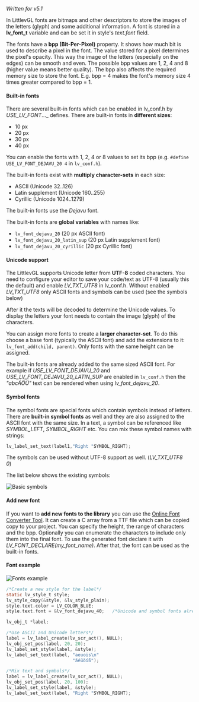 _Written for v5.1_

In LittlevGL fonts are bitmaps and other descriptors to store the images of the letters (glyph) and some additional information. A font is stored in a **lv_font_t** variable and can be set it in style's _text.font_ field. 

The fonts have a **bpp (Bit-Per-Pixel)** property. It shows how much bit is used to describe a pixel in the font. The value stored for a pixel determines the pixel's opacity. This way the image of the letters (especially on the edges) can be smooth and even. The possible bpp values are 1, 2, 4 and 8 (higher value means better quality). The bpp also affects the required memory size to store the font. E.g. bpp = 4 makes the font's memory size 4 times greater compared to bpp = 1.  

#### Built-in fonts

There are several built-in fonts which can be enabled in lv_conf.h by _USE_LV_FONT_..._ defines. There are built-in fonts in **different sizes**:

- 10 px
- 20 px
- 30 px
- 40 px

You can enable the fonts with 1, 2, 4 or 8 values to set its bpp (e.g. `#define USE_LV_FONT_DEJAVU_20 4` in `lv_conf.h`). 

The built-in fonts exist with **multiply character-sets** in each size:

- ASCII (Unicode 32..126)
- Latin supplement (Unicode 160..255)
- Cyrillic (Unicode 1024..1279)

The built-in fonts use the _Dejavu_ font.

The built-in fonts are **global variables** with names like: 

- `lv_font_dejavu_20` (20 px ASCII font)
- `lv_font_dejavu_20_latin_sup` (20 px Latin supplement font)
- `lv_font_dejavu_20_cyrillic` (20 px Cyrillic font)

#### Unicode support

The LittlevGL supports Unicode letter from **UTF-8** coded characters. You need to configure your editor to save your code/text as UTF-8 (usually this the default) and enable _LV_TXT_UTF8_ in lv_conf.h. Without enabled _LV_TXT_UTF8_ only ASCII fonts and symbols can be used (see the symbols below)

After it the texts will be decoded to determine the Unicode values. To display the letters your font needs to contain the image (glyph) of the characters. 

You can assign more fonts to create a **larger character-set**. To do this choose a base font (typically the ASCII font) and add the extensions to it: `lv_font_add(child, parent)`. Only fonts with the same height can be assigned.

The built-in fonts are already added to the same sized ASCII font. For example if _USE_LV_FONT_DEJAVU_20_ and _USE_LV_FONT_DEJAVU_20_LATIN_SUP_ are enabled in `lv_conf.h` then the _"abcÁÖÜ"_ text can be rendered when using _lv_font_dejavu_20_.

#### Symbol fonts

The symbol fonts are special fonts which contain symbols instead of letters. There are **built-in symbol fonts** as well and they are also assigned to the ASCII font with the same size. In a text, a symbol can be referenced like _SYMBOL_LEFT_, _SYMBOL_RIGHT_ etc. You can mix these symbol names with strings: 

```c
lv_label_set_text(label1,"Right "SYMBOL_RIGHT);
```

The symbols can be used without UTF-8 support as well. (_LV_TXT_UTF8 0_)

The list below shows the existing symbols:

![Basic symbols](https://littlevgl.com/docs/symbols.png)

#### Add new font

If you want to **add new fonts to the library** you can use the [Online Font Converter Tool](https://littlevgl.com/ttf-font-to-c-array). It can create a C array from a TTF file which can be copied copy to your project. You can specify the height, the range of characters and the bpp. Optionally you can enumerate the characters to include only them into the final font. To use the generated font declare it with _LV_FONT_DECLARE(my_font_name)_. After that, the font can be used as the built-in fonts.

#### Font example

![Fonts example](https://littlevgl.com/docs/example-fonts.png)

```c
/*Create a new style for the label*/
static lv_style_t style;
lv_style_copy(&style, &lv_style_plain);
style.text.color = LV_COLOR_BLUE;
style.text.font = &lv_font_dejavu_40;   /*Unicode and symbol fonts already assigned by the library*/

lv_obj_t *label;

/*Use ASCII and Unicode letters*/
label = lv_label_create(lv_scr_act(), NULL);
lv_obj_set_pos(label, 20, 20);
lv_label_set_style(label, &style);
lv_label_set_text(label, "aeuois\n"
                         "äéüöíß");

/*Mix text and symbols*/
label = lv_label_create(lv_scr_act(), NULL);
lv_obj_set_pos(label, 20, 100);
lv_label_set_style(label, &style);
lv_label_set_text(label, "Right "SYMBOL_RIGHT);
```
